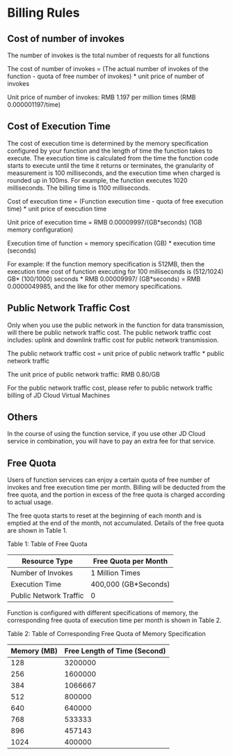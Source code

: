 # Billing Rules

## Cost of number of invokes 

The number of invokes is the total number of requests for all functions

The cost of number of invokes = (The actual number of invokes of the function - quota of free number of invokes) * unit price of number of invokes

Unit price of number of invokes: RMB 1.197 per million times (RMB 0.000001197/time)

 

## Cost of Execution Time

 The cost of execution time is determined by the memory specification configured by your function and the length of time the function takes to execute. The execution time is calculated from the time the function code starts to execute until the time it returns or terminates, the granularity of measurement is 100 milliseconds, and the execution time when charged is rounded up in 100ms. For example, the function executes 1020 milliseconds. The billing time is 1100 milliseconds.

Cost of execution time = (Function execution time - quota of free execution time) * unit price of execution time

Unit price of execution time = RMB 0.00009997/(GB*seconds) (1GB memory configuration)

Execution time of function = memory specification (GB) * execution time (seconds)

For example: If the function memory specification is 512MB, then the execution time cost of function executing for 100 milliseconds is (512/1024) GB* (100/1000) seconds * RMB 0.00009997/ (GB*seconds) = RMB 0.0000049985, and the like for other memory specifications.

 
## Public Network Traffic Cost 

Only when you use the public network in the function for data transmission, will there be public network traffic cost. The public network traffic cost includes: uplink and downlink traffic cost for public network transmission.

The public network traffic cost = unit price of public network traffic * public network traffic

The unit price of public network traffic: RMB 0.80/GB

For the public network traffic cost, please refer to public network traffic billing of JD Cloud Virtual Machines

 

## Others

In the course of using the function service, if you use other JD Cloud service in combination, you will have to pay an extra fee for that service.

 

## Free Quota

Users of function services can enjoy a certain quota of free number of invokes and free execution time per month. Billing will be deducted from the free quota, and the portion in excess of the free quota is charged according to actual usage.

The free quota starts to reset at the beginning of each month and is emptied at the end of the month, not accumulated. Details of the free quota are shown in Table 1.

Table 1: Table of Free Quota

| Resource Type | Free Quota per Month |
| -------- | ------------ |
| Number of Invokes | 1 Million Times      |
| Execution Time | 400,000 (GB*Seconds) |
| Public Network Traffic | 0            |

 

Function is configured with different specifications of memory, the corresponding free quota of execution time per month is shown in Table 2.

Table 2: Table of Corresponding Free Quota of Memory Specification

| Memory (MB) | Free Length of Time (Second) |
| ---------- | -------------- |
| 128        | 3200000        |
| 256        | 1600000        |
| 384        | 1066667        |
| 512        | 800000         |
| 640        | 640000         |
| 768        | 533333         |
| 896        | 457143         |
| 1024       | 400000         |
